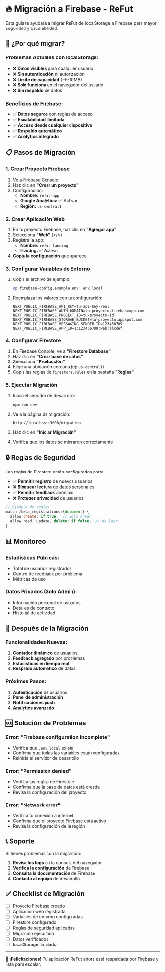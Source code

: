 # 🔥 Migración a Firebase - ReFut

Esta guía te ayudará a migrar ReFut de localStorage a Firebase para mayor seguridad y escalabilidad.

## 🚨 ¿Por qué migrar?

### **Problemas Actuales con localStorage:**
- ❌ **Datos visibles** para cualquier usuario
- ❌ **Sin autenticación** ni autorización
- ❌ **Límite de capacidad** (~5-10MB)
- ❌ **Solo funciona** en el navegador del usuario
- ❌ **Sin respaldo** de datos

### **Beneficios de Firebase:**
- ✅ **Datos seguros** con reglas de acceso
- ✅ **Escalabilidad ilimitada**
- ✅ **Acceso desde cualquier dispositivo**
- ✅ **Respaldo automático**
- ✅ **Analytics integrado**

## 📋 Pasos de Migración

### **1. Crear Proyecto Firebase**

1. Ve a [Firebase Console](https://console.firebase.google.com/)
2. Haz clic en **"Crear un proyecto"**
3. Configuración:
   - **Nombre:** `refut-app`
   - **Google Analytics:** ✅ Activar
   - **Región:** `us-central1`

### **2. Crear Aplicación Web**

1. En tu proyecto Firebase, haz clic en **"Agregar app"**
2. Selecciona **"Web"** (</>)
3. Registra la app:
   - **Nombre:** `refut-landing`
   - **Hosting:** ✅ Activar
4. **Copia la configuración** que aparece

### **3. Configurar Variables de Entorno**

1. Copia el archivo de ejemplo:
   ```bash
   cp firebase-config.example.env .env.local
   ```

2. Reemplaza los valores con tu configuración:
   ```env
   NEXT_PUBLIC_FIREBASE_API_KEY=tu-api-key-real
   NEXT_PUBLIC_FIREBASE_AUTH_DOMAIN=tu-proyecto.firebaseapp.com
   NEXT_PUBLIC_FIREBASE_PROJECT_ID=tu-proyecto-id
   NEXT_PUBLIC_FIREBASE_STORAGE_BUCKET=tu-proyecto.appspot.com
   NEXT_PUBLIC_FIREBASE_MESSAGING_SENDER_ID=123456789
   NEXT_PUBLIC_FIREBASE_APP_ID=1:123456789:web:abcdef
   ```

### **4. Configurar Firestore**

1. En Firebase Console, ve a **"Firestore Database"**
2. Haz clic en **"Crear base de datos"**
3. Selecciona **"Producción"**
4. Elige una ubicación cercana (ej: `us-central1`)
5. Copia las reglas de `firestore.rules` en la pestaña **"Reglas"**

### **5. Ejecutar Migración**

1. Inicia el servidor de desarrollo:
   ```bash
   npm run dev
   ```

2. Ve a la página de migración:
   ```
   http://localhost:3000/migration
   ```

3. Haz clic en **"Iniciar Migración"**

4. Verifica que los datos se migraron correctamente

## 🔒 Reglas de Seguridad

Las reglas de Firestore están configuradas para:

- ✅ **Permitir registro** de nuevos usuarios
- ❌ **Bloquear lectura** de datos personales
- ✅ **Permitir feedback** anónimo
- ❌ **Proteger privacidad** de usuarios

```javascript
// Ejemplo de reglas
match /beta_registrations/{document} {
  allow create: if true;  // Solo crear
  allow read, update, delete: if false;  // No leer
}
```

## 📊 Monitoreo

### **Estadísticas Públicas:**
- Total de usuarios registrados
- Conteo de feedback por problema
- Métricas de uso

### **Datos Privados (Solo Admin):**
- Información personal de usuarios
- Detalles de contacto
- Historial de actividad

## 🚀 Después de la Migración

### **Funcionalidades Nuevas:**
1. **Contador dinámico** de usuarios
2. **Feedback agregado** por problemas
3. **Estadísticas en tiempo real**
4. **Respaldo automático** de datos

### **Próximos Pasos:**
1. **Autenticación** de usuarios
2. **Panel de administración**
3. **Notificaciones push**
4. **Analytics avanzado**

## 🆘 Solución de Problemas

### **Error: "Firebase configuration incomplete"**
- Verifica que `.env.local` existe
- Confirma que todas las variables están configuradas
- Reinicia el servidor de desarrollo

### **Error: "Permission denied"**
- Verifica las reglas de Firestore
- Confirma que la base de datos está creada
- Revisa la configuración del proyecto

### **Error: "Network error"**
- Verifica tu conexión a internet
- Confirma que el proyecto Firebase está activo
- Revisa la configuración de la región

## 📞 Soporte

Si tienes problemas con la migración:

1. **Revisa los logs** en la consola del navegador
2. **Verifica la configuración** de Firebase
3. **Consulta la documentación** de Firebase
4. **Contacta al equipo** de desarrollo

## ✅ Checklist de Migración

- [ ] Proyecto Firebase creado
- [ ] Aplicación web registrada
- [ ] Variables de entorno configuradas
- [ ] Firestore configurado
- [ ] Reglas de seguridad aplicadas
- [ ] Migración ejecutada
- [ ] Datos verificados
- [ ] localStorage limpiado

---

**🎉 ¡Felicitaciones!** Tu aplicación ReFut ahora está respaldada por Firebase y lista para escalar.
